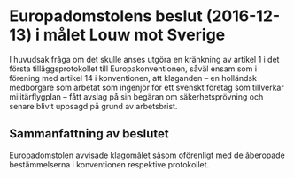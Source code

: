 # Europadomstolens beslut (2016-12-13) i målet Louw mot Sverige

I huvudsak fråga om det skulle anses utgöra en kränkning av artikel 1 i det första tilläggsprotokollet till Europakonventionen, såväl ensam som i förening med artikel 14 i konventionen, att klaganden – en holländsk medborgare som arbetat som ingenjör för ett svenskt företag som tillverkar militärflygplan – fått avslag på sin begäran om säkerhetsprövning och senare blivit uppsagd på grund av arbetsbrist.


## Sammanfattning av beslutet

Europadomstolen avvisade klagomålet såsom oförenligt med de åberopade bestämmelserna i konventionen respektive protokollet.
